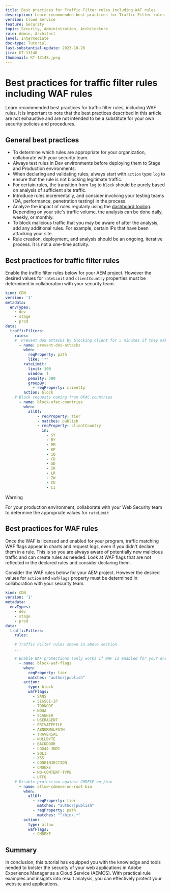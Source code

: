 ```yaml
---
title: Best practices for Traffic Filter rules including WAF rules
description: Learn recommended best practices for Traffic Filter rules including WAF rules.
version: Cloud Service
feature: Security
topic: Security, Administration, Architecture
role: Admin, Architect
level: Intermediate
doc-type: Tutorial
last-substantial-update: 2023-10-26
jira: KT-13148
thumbnail: KT-13148.jpeg
---
```


# Best practices for traffic filter rules including WAF rules

Learn recommended best practices for traffic filter rules, including WAF rules. It is important to note that the best practices described in this article are not exhaustive and are not intended to be a substitute for your own security policies and procedures.

## General best practices

- To determine which rules are appropriate for your organization, collaborate with your security team.
- Always test rules in Dev environments before deploying them to Stage and Production environments.
- When declaring and validating rules, always start with `action` type `log` to ensure that the rule is not blocking legitimate traffic.
- For certain rules, the transition from `log` to `block` should be purely based on analysis of sufficient site traffic.
- Introduce rules incrementally, and consider involving your testing teams (QA, performance, penetration testing) in the process.
- Analyze the impact of rules regularly using the [dashboard tooling](https://github.com/adobe/AEMCS-CDN-Log-Analysis-ELK-Tool). Depending on your site's traffic volume, the analysis can be done daily, weekly, or monthly.
- To block malicious traffic that you may be aware of after the analysis, add any additional rules. For example, certain IPs that have been attacking your site.
- Rule creation, deployment, and analysis should be an ongoing, iterative process. It is not a one-time activity.

## Best practices for traffic filter rules

Enable the traffic filter rules below for your AEM project. However the desired values for `rateLimit` and `clientCountry` properties must be determined in collaboration with your security team.

```yaml
kind: CDN
version: '1'
metadata:
  envTypes:
    - dev
    - stage
    - prod
data:
  trafficFilters:
    rules:
    #  Prevent DoS attacks by blocking client for 5 minutes if they make more than 100 requests in 1 second.
      - name: prevent-dos-attacks
        when:
          reqProperty: path
          like: '*'
        rateLimit:
          limit: 100
          window: 1
          penalty: 300
          groupBy:
            - reqProperty: clientIp
        action: block
    # Block requests coming from OFAC countries
      - name: block-ofac-countries
        when:
          allOf:
              - reqProperty: tier
              - matches: publish
              - reqProperty: clientCountry
                in:
                  - SY
                  - BY
                  - MM
                  - KP
                  - IQ
                  - CD
                  - SD
                  - IR
                  - LR
                  - ZW
                  - CU
                  - CI
```

>[!WARNING]
>
>For your production environment, collaborate with your Web Security team to determine the appropriate values for `rateLimit`

## Best practices for WAF rules

Once the WAF is licensed and enabled for your program, traffic matching WAF flags appear in charts and request logs, even if you didn't declare them in a rule. This is so you are always aware of potentially new malicious traffic and can create rules as needed. Look at WAF flags that are not reflected in the declared rules and consider declaring them.

Consider the WAF rules below for your AEM project. However the desired values for `action` and `wafFlags` property must be determined in collaboration with your security team.

```yaml
kind: CDN
version: '1'
metadata:
  envTypes:
    - dev
    - stage
    - prod
data:
  trafficFilters:
    rules:

    # Traffic Filter rules shown in above section
    ...

    # Enable WAF protections (only works if WAF is enabled for your environment)
      - name: block-waf-flags
        when:
          reqProperty: tier
          matches: "author|publish"
        action:
          type: block
          wafFlags:
            - SANS
            - SIGSCI-IP
            - TORNODE
            - NOUA
            - SCANNER
            - USERAGENT
            - PRIVATEFILE
            - ABNORMALPATH
            - TRAVERSAL
            - NULLBYTE
            - BACKDOOR
            - LOG4J-JNDI
            - SQLI
            - XSS
            - CODEINJECTION
            - CMDEXE
            - NO-CONTENT-TYPE
            - UTF8
    # Disable protection against CMDEXE on /bin
      - name: allow-cdmexe-on-root-bin
        when:
          allOf:
            - reqProperty: tier
              matches: "author|publish"
            - reqProperty: path
              matches: "^/bin/.*"
        action:
          type: allow
          wafFlags:
            - CMDEXE
```

## Summary

In conclusion, this tutorial has equipped you with the knowledge and tools needed to bolster the security of your web applications in Adobe Experience Manager as a Cloud Service (AEMCS). With practical rule examples and insights into result analysis, you can effectively protect your website and applications.
